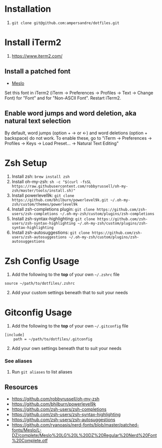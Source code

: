 # Installation
1. `git clone git@github.com:ampersandre/dotfiles.git`

# Install iTerm2
1. https://www.iterm2.com/


## Install a patched font
- [Meslo](https://github.com/ryanoasis/nerd-fonts/blob/master/patched-fonts/Meslo/L-DZ/complete/Meslo%20LG%20L%20DZ%20Regular%20Nerd%20Font%20Complete.otf)

Set this font in iTerm2 (iTerm → Preferences → Profiles → Text → Change Font) for "Font" and for "Non-ASCII Font". Restart iTerm2.

## Enable word jumps and word deletion, aka natural text selection

By default, word jumps (option + → or ←) and word deletions (option + backspace) do not work. To enable these, go to "iTerm → Preferences → Profiles → Keys → Load Preset... → Natural Text Editing"

# Zsh Setup
1. Install zsh: `brew install zsh`
2. Install oh-my-zsh: `sh -c "$(curl -fsSL https://raw.githubusercontent.com/robbyrussell/oh-my-zsh/master/tools/install.sh)"`
3. Install powerlevel9k: `git clone https://github.com/bhilburn/powerlevel9k.git ~/.oh-my-zsh/custom/themes/powerlevel9k`
4. Install zsh-completions plugin: `git clone https://github.com/zsh-users/zsh-completions ~/.oh-my-zsh/custom/plugins/zsh-completions`
5. Install zsh-syntax-highlighting: `git clone https://github.com/zsh-users/zsh-syntax-highlighting ~/.oh-my-zsh/custom/plugins/zsh-syntax-highlighting`
6. Install zsh-autosuggestions: `git clone https://github.com/zsh-users/zsh-autosuggestions ~/.oh-my-zsh/custom/plugins/zsh-autosuggestions`

# Zsh Config Usage
1. Add the following to the **top** of your own `~/.zshrc` file
```
source ~/path/to/dotfiles/.zshrc
```
2. Add your custom settings beneath that to suit your needs

# Gitconfig Usage
1. Add the following to the **top** of your own `~/.gitconfig` file
```
[include]
    path = ~/path/to/dotfiles/.gitconfig
```
2. Add your own settings beneath that to suit your needs

### See aliases
1. Run `git aliases` to list aliases


## Resources
- https://github.com/robbyrussell/oh-my-zsh
- https://github.com/bhilburn/powerlevel9k
- https://github.com/zsh-users/zsh-completions
- https://github.com/zsh-users/zsh-syntax-highlighting
- https://github.com/zsh-users/zsh-autosuggestions
- https://github.com/ryanoasis/nerd-fonts/blob/master/patched-fonts/Meslo/L-DZ/complete/Meslo%20LG%20L%20DZ%20Regular%20Nerd%20Font%20Complete.otf


